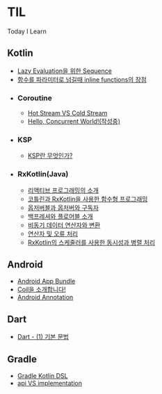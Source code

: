 # TIL
Today I Learn
<br>

## Kotlin
- [Lazy Evaluation을 위한 Sequence](https://github.com/mdb1217/TIL/blob/main/Kotlin/Sequence%20For%20Lazy%20Evaluation.md)
- [함수를 파라미터로 넘길때 inline functions의 장점](https://github.com/mdb1217/TIL/blob/main/Kotlin/merit%20of%20inline%20function.md)
- ### Coroutine
  - [Hot Stream VS Cold Stream](https://github.com/mdb1217/TIL/blob/main/Kotlin/Coroutine/Hot%20Stream%20VS%20Cold%20Stream.md)
  - [Hello, Concurrent World!(작성중)](https://github.com/mdb1217/TIL/blob/main/Kotlin/Coroutine/Kotlin%20Concurrency%20Programming%20-%20(1)%20Hello%2C%20Concurrent%20World!.md)
- ### KSP
  - [KSP란 무엇인가?](https://github.com/mdb1217/TIL/blob/main/Kotlin/KSP/What%20Is%20KSP.md)
- ### RxKotlin(Java)
  - [리액티브 프로그래밍의 소개](https://github.com/mdb1217/TIL/blob/main/Kotlin/Rx/RxKotlin%20-%20(1)%20Basic%20RxKotlin.md)
  - [코틀린과 RxKotlin을 사용한 함수형 프로그래밍](https://github.com/mdb1217/TIL/blob/main/Kotlin/Rx/RxKotlin%20-%20(2)%20Functional%20Programming.md)
  - [옵저버블과 옵저버와 구독자](https://github.com/mdb1217/TIL/blob/main/Kotlin/Rx/RxKotlin%20-%20(3)%20Observable%20and%20Observer%20and%20Subject.md)
  - [백프레셔와 플로어블 소개](https://github.com/mdb1217/TIL/blob/main/Kotlin/Rx/RxKotlin%20-%20(4)%20Backpressure%20and%20Flowable.md)
  - [비동기 데이터 연산자와 변환](https://github.com/mdb1217/TIL/blob/main/Kotlin/Rx/RxKotlin%20-%20(5)%20Asynchronous%20Operator%20and%20Conversion.md)
  - [연산자 및 오류 처리](https://github.com/mdb1217/TIL/blob/main/Kotlin/Rx/RxKotlin%20-%20(6)%20Operator%20and%20Exception%20Handling.md)
  - [RxKotlin의 스케줄러를 사용한 동시성과 병렬 처리](https://github.com/mdb1217/TIL/blob/main/Kotlin/Rx/RxKotlin%20-%20(7)%20Concurrency%20and%20Parallel%20Processing%20With%20Schdulers.md)

## Android
- [Android App Bundle](https://github.com/mdb1217/TIL/blob/main/Android/Android%20App%20Bundle.md)
- [Coil을 소개합니다!](https://github.com/mdb1217/TIL/blob/main/Android/Introduce%20Coil.md)
- [Android Annotation](https://github.com/mdb1217/TIL/blob/main/Android/Android%20Annotation.md)

## Dart
- [Dart - (1) 기본 문법](https://github.com/mdb1217/TIL/blob/main/Dart/Dart%20-%20(1)%20Basic%20Grammar.md)

## Gradle
- [Gradle Kotlin DSL](https://github.com/mdb1217/TIL/blob/main/Gradle/Gradle%20Kotlin%20DSL.md)
- [api VS implementation](https://github.com/mdb1217/TIL/blob/main/Gradle/api%20VS%20implementation.md)
